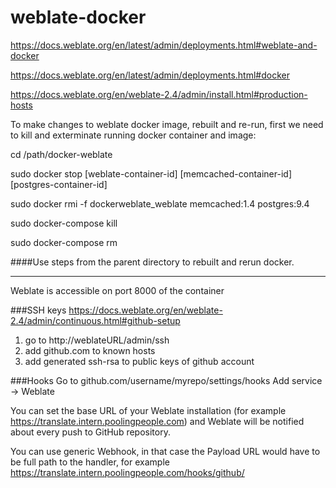 # weblate-docker

https://docs.weblate.org/en/latest/admin/deployments.html#weblate-and-docker

https://docs.weblate.org/en/latest/admin/deployments.html#docker

https://docs.weblate.org/en/weblate-2.4/admin/install.html#production-hosts

To make changes to weblate docker image, rebuilt and re-run, first we need to kill and exterminate running docker container and image:

cd /path/docker-weblate

sudo docker stop [weblate-container-id] [memcached-container-id] [postgres-container-id] 

sudo docker rmi -f dockerweblate_weblate memcached:1.4 postgres:9.4

sudo docker-compose kill

sudo docker-compose rm

####Use steps from the parent directory to rebuilt and rerun docker.

----------------------------------


Weblate is accessible on port 8000 of the container


###SSH keys
https://docs.weblate.org/en/weblate-2.4/admin/continuous.html#github-setup

1. go to http://weblateURL/admin/ssh
2. add github.com to known hosts
3. add generated ssh-rsa to public keys of github account

###Hooks
Go to github.com/username/myrepo/settings/hooks
Add service -> Weblate

You can set the base URL of your Weblate installation (for example https://translate.intern.poolingpeople.com) and Weblate will be notified about every push to GitHub repository.

You can use generic Webhook, in that case the Payload URL would have to be full path to the handler, for example https://translate.intern.poolingpeople.com/hooks/github/
